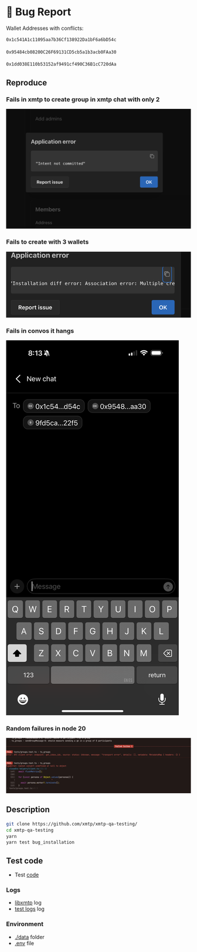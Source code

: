 # 🐛 Bug Report

Wallet Addresses with conflicts:

```bash
0x1c541A1c11095aa7b36Cf138922Da1bF6a6bD54c

0x95484cb08200C26F69131CD5cb5a1b3acb0FAa30

0x1dd038E110b53152af9491cf490C36B1cC720dAa
```

## Reproduce

### Fails in xmtp to create group in xmtp chat with only 2

![](./image.png)

### Fails to create with 3 wallets

![](./image-1.png)

### Fails in convos it hangs

![](./image-2.png)

### Random failures in node 20

![](./image-3.png)

## Description

```bash
git clone https://github.com/xmtp/xmtp-qa-testing/
cd xmtp-qa-testing
yarn
yarn test bug_installation
```

## Test code

- Test [code](./test.test.ts)

### Logs

- [libxmtp](./libxmtp.log) log
- [test logs](./test.log) log

### Environment

- [./data](/.data/) folder
- [.env](/.env) file
